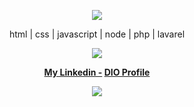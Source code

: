 <p align="center">  
<img src="https://uploads.scratch.mit.edu/users/avatars/17702059.png">
</p>
<p align="center">
html | css | javascript | node | php | lavarel
<p align="center">
  <img src="https://discord.c99.nl/widget/theme-4/295409557419720704.png"/>
</p>
<p align="center">
  <strong>
    <a target="_blank" href="https://www.linkedin.com/in/luccajimenez/">My Linkedin -</a>
    <a target="_blank" href="web.dio.me/users/luccajbastos"> DIO Profile</a>
  </strong>
<p align="center">
    <img src="https://komarev.com/ghpvc/?username=hodlucjk&color=gray"/>

